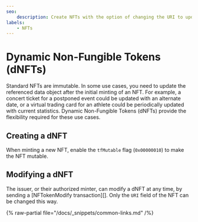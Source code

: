 ```yaml
---
seo:
    description: Create NFTs with the option of changing the URI to update its referenced data object.
labels:
    - NFTs
---
```

# Dynamic Non-Fungible Tokens (dNFTs)

Standard NFTs are immutable. In some use cases, you need to update the referenced data object after the initial minting of an NFT. For example, a concert ticket for a postponed event could be updated with an alternate date, or a virtual trading card for an athlete could be periodically updated with current statistics. Dynamic Non-Fungible Tokens (dNFTs) provide the flexibility required for these use cases.

## Creating a dNFT

When minting a new NFT, enable the `tfMutable` flag (`0x00000010`) to make the NFT mutable.

## Modifying a dNFT

The issuer, or their authorized minter, can modify a dNFT at any time, by sending a [NFTokenModify transaction][]. Only the `URI` field of the NFT can be changed this way.

{% raw-partial file="/docs/_snippets/common-links.md" /%}
